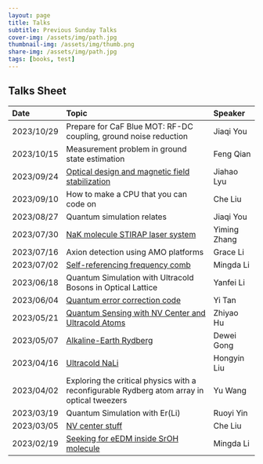 ```yaml
---
layout: page
title: Talks
subtitle: Previous Sunday Talks
cover-img: /assets/img/path.jpg
thumbnail-img: /assets/img/thumb.png
share-img: /assets/img/path.jpg
tags: [books, test]
---
```


## Talks Sheet

| Date | Topic | Speaker |
| :------ |:--- | :--- |
| 2023/10/29 | Prepare for CaF Blue MOT: RF-DC coupling, ground noise reduction | Jiaqi You |
| 2023/10/15 | Measurement problem in ground state estimation | Feng Qian |
| 2023/09/24 | [Optical design and magnetic field stabilization](https://chineseamo.github.io/assets/slides/092423jiahao.pdf) | Jiahao Lyu |
| 2023/09/10 | How to make a CPU that you can code on | Che Liu |
| 2023/08/27 | Quantum simulation relates | Jiaqi You |
| 2023/07/30 | [NaK molecule STIRAP laser system](https://chineseamo.github.io/assets/slides/073023yiming.pdf) | Yiming Zhang |
| 2023/07/16 | Axion detection using AMO platforms | Grace Li |
| 2023/07/02 | [Self-referencing frequency comb]((https://chineseamo.github.io/assets/slides/070223mingda.pptx)) | Mingda Li |
| 2023/06/18 | Quantum Simulation with Ultracold Bosons in Optical Lattice | Yanfei Li |
| 2023/06/04 | [Quantum error correction code](https://chineseamo.github.io/assets/slides/060423yi.pptx) | Yi Tan |
| 2023/05/21 | [Quantum Sensing with NV Center and Ultracold Atoms](https://chineseamo.github.io/assets/slides/060423zhiyao.pptx) | Zhiyao Hu |
| 2023/05/07 | [Alkaline-Earth Rydberg](https://chineseamo.github.io/assets/slides/050723dewei.pptx) |Dewei Gong |
| 2023/04/16 | [Ultracold NaLi](https://chineseamo.github.io/assets/slides/060423hongyin.pdf) |Hongyin Liu |
| 2023/04/02 | Exploring the critical physics with a reconfigurable Rydberg atom array in optical tweezers | Yu Wang |
| 2023/03/19 | Quantum Simulation with Er(Li) | Ruoyi Yin |
| 2023/03/05 | [NV center stuff](https://chineseamo.github.io/assets/slides/030523che.pptx) | Che Liu |
| 2023/02/19 | [Seeking for eEDM inside SrOH molecule](https://chineseamo.github.io/assets/slides/021923mingda.pptx) | Mingda Li |
